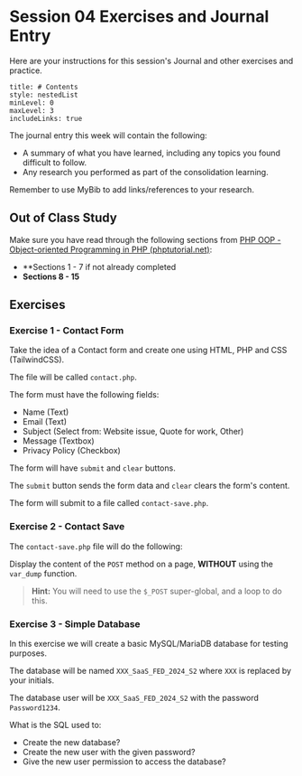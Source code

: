 # Session 04 Exercises and Journal Entry

Here are your instructions for this session's Journal and other exercises and practice.

```table-of-contents
title: # Contents
style: nestedList
minLevel: 0
maxLevel: 3
includeLinks: true
```
The journal entry this week will contain the following:

- A summary of what you have learned, including any topics you found difficult to follow.
- Any research you performed as part of the consolidation learning.

Remember to use MyBib to add links/references to your research.

## Out of Class Study

Make sure you have read through the following sections from [PHP OOP - Object-oriented Programming in PHP (phptutorial.net)](https://www.phptutorial.net/php-oop/):

- **Sections 1 - 7 if not already completed
- **Sections 8 - 15**

## Exercises

### Exercise 1 - Contact Form

Take the idea of a Contact form and create one using HTML, 
PHP and CSS (TailwindCSS).

The file will be called `contact.php`.

The form must have the following fields:

- Name (Text)
- Email (Text)
- Subject (Select from: Website issue, Quote for work, Other)
- Message (Textbox)
- Privacy Policy (Checkbox)

The form will have `submit` and `clear` buttons.

The `submit` button sends the form data and `clear` clears 
the form's content.

The form will submit to a file called `contact-save.php`.

### Exercise 2 - Contact Save

The `contact-save.php` file will do the following:

Display the content of the `POST` method on a page, **WITHOUT** using the
`var_dump` function.

> **Hint:**
> You will need to use the `$_POST` super-global, and a loop to do this.

### Exercise 3 - Simple Database

In this exercise we will create a basic MySQL/MariaDB database
for testing purposes.

The database will be named `XXX_SaaS_FED_2024_S2` where `XXX` is replaced
by your initials.

The database user will be `XXX_SaaS_FED_2024_S2` with the 
password `Password1234`.

What is the SQL used to:

- Create the new database?
- Create the new user with the given password?
- Give the new user permission to access the database?
